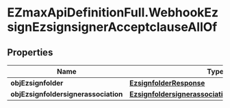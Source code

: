 # EZmaxApiDefinitionFull.WebhookEzsignEzsignsignerAcceptclauseAllOf

## Properties

Name | Type | Description | Notes
------------ | ------------- | ------------- | -------------
**objEzsignfolder** | [**EzsignfolderResponse**](EzsignfolderResponse.md) |  | [optional] 
**objEzsignfoldersignerassociation** | [**EzsignfoldersignerassociationResponseCompound**](EzsignfoldersignerassociationResponseCompound.md) |  | 


